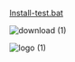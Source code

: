 [Install-test.bat](https://github.com/amd64fox/Test/releases/download/1/Install-test.bat)

![download (1)](https://user-images.githubusercontent.com/62529699/144725012-cc2b59a6-d3f0-4907-b7b0-5ccf6402ba3f.gif)


![logo (1)](https://user-images.githubusercontent.com/62529699/144724948-18be1a38-7b24-4eb3-a004-6e3b47fdc302.png)
